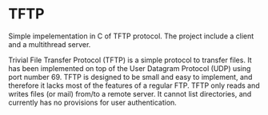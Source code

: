 TFTP
====

Simple impelementation in C of TFTP protocol. The project include a client and a multithread server.

Trivial File Transfer Protocol (TFTP) is a simple protocol to transfer files. 
It has been implemented on top of the User Datagram Protocol (UDP) using port number 69. 
TFTP is designed to be small and easy to implement, and therefore it lacks most of the features of a regular FTP. 
TFTP only reads and writes files (or mail) from/to a remote server. It cannot list directories, and currently has 
no provisions for user authentication.


